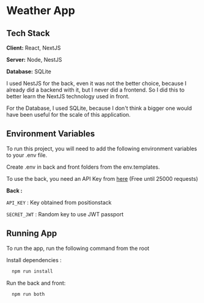 
# Weather App



## Tech Stack

**Client:** React, NextJS

**Server:** Node, NestJS

**Database:** SQLite

I used NestJS for the back, even it was not the better choice,
because I already did a backend with it, but I never did a frontend.
So I did this to better learn the NextJS technology used in front.

For the Database, I used SQLite, because I don't think a bigger
one would have been useful for the scale of this application.
## Environment Variables

To run this project, you will need to add the following environment variables to your .env file.

Create .env in back and front folders from the env.templates.

To use the back, you need an API Key from [here](https://positionstack.com/quickstart) (Free until 25000 requests)

**Back :**

`API_KEY` : Key obtained from positionstack

`SECRET_JWT` : Random key to use JWT passport


## Running App

To run the app, run the following command from the root

Install dependencies :
```bash
  npm run install
```

Run the back and front:
```bash
  npm run both
```